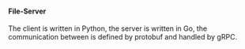#### File-Server
The client is written in Python, the server is written in Go, the communication between is defined by protobuf and handled by gRPC.